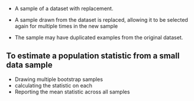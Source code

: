 - A sample of a dataset with replacement. 

- A sample drawn from the dataset is replaced, allowing it to be selected again for multiple times in the new sample
- The sample may have duplicated examples from the original dataset.


## To estimate a population statistic from a small data sample
- Drawing multiple bootstrap samples
- calculating the statistic on each
- Reporting the mean statistic across all samples




